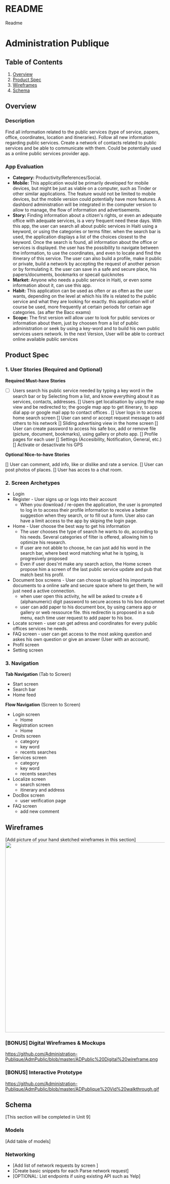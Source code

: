 # README
Readme
# Administration Publique
## Table of Contents
1. [Overview](#Overview)
1. [Product Spec](#Product-Spec)
1. [Wireframes](#Wireframes)
2. [Schema](#Schema)

## Overview
### Description
Find all information related to the public services (type of service, papers, office, coordinates, location and itineraries).
Follow all new information regarding public services.
Create a network of contacts related to public services and be able to communicate with them. Could be potentially used as a online public services provider app.
### App Evaluation
 - **Category:** Productivity/References/Social.
- **Mobile:** This application would be primarily developed for mobile devices, but might be just as viable on a computer, such as Tinder or other similar applications. The feature would not be limited to mobile devices, but the mobile version could potentially have more features. A dashbord administration will be integrated in the computer version to allow to manage, the flow of information and advertisements.
- **Story:** Finding information about a citizen's rights, or even an adequate office with adequate services, is a very frequent need these days. With this app, the user can search all about public services in Haiti using a keyword, or using the categories or terms filter.
when the search bar is used, the application displays a list of the choices closest to the keyword. Once the search is found, all information about the office or services is displayed. the user has the possibility to navigate between the information, to use the coordinates, and even to locate and find the itinerary of this service. The user can also build a profile, make it public or private, build a network by accepting the request of another person or by formulating it. the user can save in a safe and secure place, his papers/documents, bookmarks or specail quicknotes
- **Market:** Anyone who needs a public service in Haiti, or even some information about it, can use this app.
- **Habit:** This application can be used as often or as often as the user wants, depending on the level at which his life is related to the public service and what they are looking for exactly. this application will of course be used, more frequently at certain periods for certain age categories. (as after the Bacc exams)
- **Scope:** The first version will allow user to look for public services or information about them, just by choosen from a list of public administration or seek by using a key-word and to build his own public services users network.
In the next Version, User will be able to contract online available public services 
## Product Spec

### 1. User Stories (Required and Optional)

**Required Must-have Stories**

* [ ] Users search his public service needed by typing a key word in the search bar or by Selecting from a list,  and know everything about it as services, contacts, addresses.
[] Users get localisation by using the map view and be redirected to; the google map app to get itinerary, to app dial app or google mail app to contact offices .
[] User logs in to access home search screen
[] User can send or accept request message to add others to his network
[] Sliding advertising view in the home screen
[] User can create password to access his safe box, add or remove file (picture, document, bookmarks), using gallery or photo app.
[] Profile pages for each user
[] Settings (Accesibility, Notification, General, etc.)
[] Activate or desactivate his GPS

**Optional Nice-to-have Stories**

[] User can comment, add info, like or dislike and rate a service.
[] User can post photos of places.
[] User has acces to a chat room.


### 2. Screen Archetypes

* Login 
* Register - User signs up or logs into their account
   * When you download / re-open the application, the user is prompted to log in to access their profile information to receive a better suggestion when they search, or to fill out a form. User also can have a limit access to the app by skiping the login page.
 * Home - User choose the best way to get his information 
   * The user chooses the type of search he wants to do, according to his needs. Several categories of filter is offered, allowing him to optimize his research.
   * If user are not abble to choose, he can just add his word in the search bar, where best word matching what he is typing, is progresively proposed
   * Even if user does'nt make any search action, the Home screen propose him a screen of the last public service update and pub that match best his profil.
* Document box screens - User can choose to upload his importants documents to a online safe and secure space where to get them, he will just need a active connection.
   * when user open this activity, he will be asked to create a 6 (alphanumeric) digit password to secure access to his box documnet
   * user can add paper to his document box, by using camera app or gallery or web ressource file. this redirectin is proposed in a sub menu, each time user request to add paper to his box.
* Locate screen - user can get adress and coordinates for every public offices services he needs.
* FAQ screen - user can get access to the most asking question and askes his own question or give an answer (User with an account).
* Profil screen
* Setting screen

### 3. Navigation

**Tab Navigation** (Tab to Screen)

* Start screen
* Search bar
* Home feed

**Flow Navigation** (Screen to Screen)

* Login screen
   * Home
* Registration screen
   * Home
* Droits screen
   * category
   * key word
   * recents searches
* Services screen
   * category
   * key word
   * recents searches
* Localize screen
   * search screen
   * itinerary and address
* DocBox screen
   * user verification page
* FAQ screen
   * add new comment

## Wireframes
[Add picture of your hand sketched wireframes in this section]
<img src="YOUR_WIREFRAME_IMAGE_URL" width=600>

### [BONUS] Digital Wireframes & Mockups
https://github.com/Administration-Publique/AdmPublic/blob/master/ADPublic%20Digital%20wireframe.png

### [BONUS] Interactive Prototype
https://github.com/Administration-Publique/AdmPublic/blob/master/ADPublique%20Vid%20walkthrough.gif

## Schema 
[This section will be completed in Unit 9]
### Models
[Add table of models]
### Networking
- [Add list of network requests by screen ]
- [Create basic snippets for each Parse network request]
- [OPTIONAL: List endpoints if using existing API such as Yelp]
